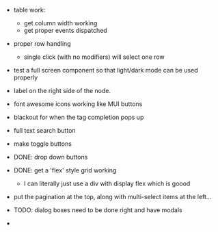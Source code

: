 
- table work:
    - get column width working
    - get proper events dispatched 


- proper row handling

    - single click (with no modifiers) will select one row 


- test a full screen component so that light/dark mode can be used properly

- label on the right side of the node.

- font awesome icons working like MUI buttons
- blackout for when the tag completion pops up
- full text search button
- make toggle buttons
- DONE: drop down buttons 
- DONE: get a 'flex' style grid working
    - I can literally just use a div with display flex which is goood


- put the pagination at the top, along with multi-select items at the left... 


- TODO: dialog boxes need to be done right and have modals

- 
